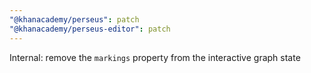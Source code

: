 ```yaml
---
"@khanacademy/perseus": patch
"@khanacademy/perseus-editor": patch
---
```


Internal: remove the `markings` property from the interactive graph state
